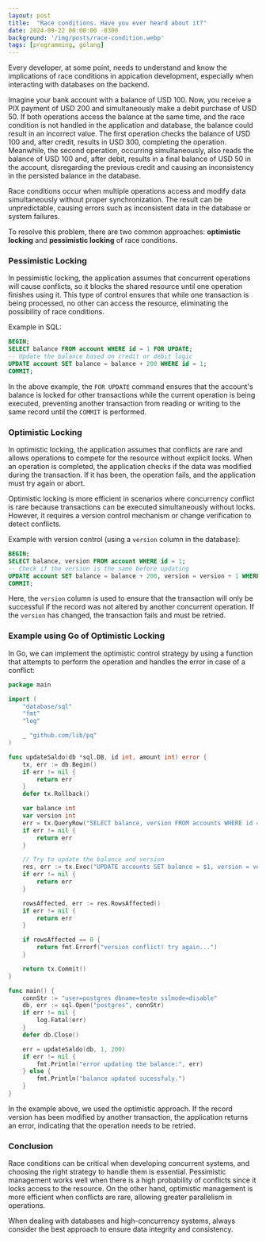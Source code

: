 ```yaml
---
layout: post
title:  "Race conditions. Have you ever heard about it?"
date: 2024-09-22 00:00:00 -0300
background: '/img/posts/race-condition.webp'
tags: [programming, golang]
---
```


Every developer, at some point, needs to understand and know the implications of race conditions in appication development, especially when interacting with databases on the backend.

Imagine your bank account with a balance of USD 100. Now, you receive a PIX payment of USD 200 and simultaneously make a debit purchase of USD 50. If both operations access the balance at the same time, and the race condition is not handled in the application and database, the balance could result in an incorrect value. The first operation checks the balance of USD 100 and, after credit, results in USD 300, completing the operation. Meanwhile, the second operation, occurring simultaneously, also reads the balance of USD 100 and, after debit, results in a final balance of USD 50 in the account, disregarding the previous credit and causing an inconsistency in the persisted balance in the database.

Race conditions occur when multiple operations access and modify data simultaneously without proper synchronization. The result can be unpredictable, causing errors such as inconsistent data in the database or system failures.

To resolve this problem, there are two common approaches: **optimistic locking** and **pessimistic locking** of race conditions.

### Pessimistic Locking
In pessimistic locking, the application assumes that concurrent operations will cause conflicts, so it blocks the shared resource until one operation finishes using it. This type of control ensures that while one transaction is being processed, no other can access the resource, eliminating the possibility of race conditions.

Example in SQL:
```sql
BEGIN;
SELECT balance FROM account WHERE id = 1 FOR UPDATE;
-- Update the balance based on credit or debit logic
UPDATE account SET balance = balance + 200 WHERE id = 1;
COMMIT;
```
In the above example, the `FOR UPDATE` command ensures that the account's balance is locked for other transactions while the current operation is being executed, preventing another transaction from reading or writing to the same record until the `COMMIT` is performed.

### Optimistic Locking
In optimistic locking, the application assumes that conflicts are rare and allows operations to compete for the resource without explicit locks. When an operation is completed, the application checks if the data was modified during the transaction. If it has been, the operation fails, and the application must try again or abort.

Optimistic locking is more efficient in scenarios where concurrency conflict is rare because transactions can be executed simultaneously without locks. However, it requires a version control mechanism or change verification to detect conflicts.

Example with version control (using a `version` column in the database):
```sql
BEGIN;
SELECT balance, version FROM account WHERE id = 1;
-- Check if the version is the same before updating
UPDATE account SET balance = balance + 200, version = version + 1 WHERE id = 1 AND version = 1;
COMMIT;
```
Here, the `version` column is used to ensure that the transaction will only be successful if the record was not altered by another concurrent operation. If the `version` has changed, the transaction fails and must be retried.

### Example using Go of Optimistic Locking

In Go, we can implement the optimistic control strategy by using a function that attempts to perform the operation and handles the error in case of a conflict:

```go
package main

import (
    "database/sql"
    "fmt"
    "log"

    _ "github.com/lib/pq"
)

func updateSaldo(db *sql.DB, id int, amount int) error {
    tx, err := db.Begin()
    if err != nil {
        return err
    }
    defer tx.Rollback()

    var balance int
    var version int
    err = tx.QueryRow("SELECT balance, version FROM accounts WHERE id = $1", id).Scan(&balance, &version)
    if err != nil {
        return err
    }

    // Try to update the balance and version
    res, err := tx.Exec("UPDATE accounts SET balance = $1, version = version + 1 WHERE id = $2 AND version = $3", balance+amount, id, version)
    if err != nil {
        return err
    }

    rowsAffected, err := res.RowsAffected()
    if err != nil {
        return err
    }

    if rowsAffected == 0 {
        return fmt.Errorf("version conflict! try again...")
    }

    return tx.Commit()
}

func main() {
    connStr := "user=postgres dbname=teste sslmode=disable"
    db, err := sql.Open("postgres", connStr)
    if err != nil {
        log.Fatal(err)
    }
    defer db.Close()

    err = updateSaldo(db, 1, 200)
    if err != nil {
        fmt.Println("error updating the balance:", err)
    } else {
        fmt.Println("balance updated sucessfuly.")
    }
}
```
In the example above, we used the optimistic approach. If the record version has been modified by another transaction, the application returns an error, indicating that the operation needs to be retried.

### Conclusion
Race conditions can be critical when developing concurrent systems, and choosing the right strategy to handle them is essential. Pessimistic management works well when there is a high probability of conflicts since it locks access to the resource. On the other hand, optimistic management is more efficient when conflicts are rare, allowing greater parallelism in operations.

When dealing with databases and high-concurrency systems, always consider the best approach to ensure data integrity and consistency.